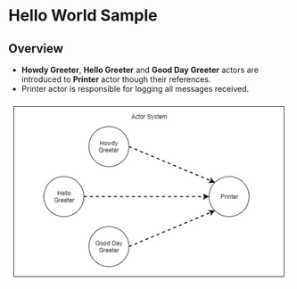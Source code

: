 # Hello World Sample

## Overview

- **Howdy Greeter**, **Hello Greeter** and **Good Day Greeter** actors are introduced to **Printer** actor though their references.
- Printer actor is responsible for logging all messages received.

![Overview](../images/hello-world.jpg)
